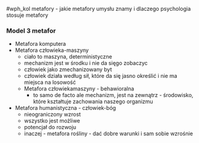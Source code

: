 #wph_kol
metafory - jakie metafory umysłu znamy i dlaczego psychologia stosuje metafory

### Model 3 metafor
- Metafora komputera 
- Metafora człowieka-maszyny
	- ciało to maszyna, deterministyczne
	- mechanizm jest w środku i nie da sięgo zobaczyc
	- człowiek jako zmechanizowany byt
	- człowiek działa według sił, które da się jasno określić i nie ma miejsca na losowość
	- Metafora człowiekamaszyny - behawioralna
		- to samo de facto ale mechanizm, jest na zewnątrz - środowisko, które kształtuje zachowania naszego organizmu
- Metafora humanistyczna - człowiek-bóg
	- nieograniczony wzrost
	- wszystko jest możliwe
	- potencjał do rozwoju
	- inaczej - metafora rośliny - dać dobre warunki i sam sobie wzrośnie


